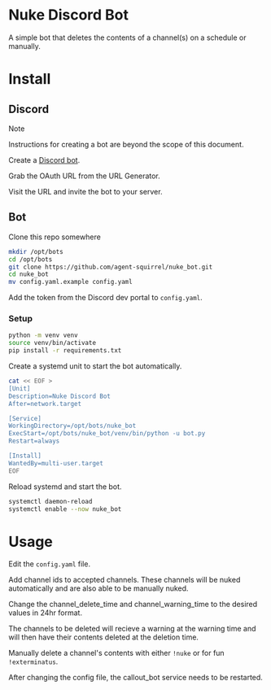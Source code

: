 # Nuke Discord Bot

A simple bot that deletes the contents of a channel(s) on a schedule or manually.

# Install

## Discord

> [!NOTE]
> Instructions for creating a bot are beyond the scope of this document.

Create a [Discord bot](https://discord.com/developers/applications).

Grab the OAuth URL from the URL Generator. 

Visit the URL and invite the bot to your server.

## Bot

Clone this repo somewhere

```bash
mkdir /opt/bots
cd /opt/bots
git clone https://github.com/agent-squirrel/nuke_bot.git
cd nuke_bot
mv config.yaml.example config.yaml
```
Add the token from the Discord dev portal to `config.yaml`.

### Setup

```bash
python -m venv venv
source venv/bin/activate
pip install -r requirements.txt
```
Create a systemd unit to start the bot automatically.
```bash
cat << EOF >
[Unit]
Description=Nuke Discord Bot
After=network.target

[Service]
WorkingDirectory=/opt/bots/nuke_bot
ExecStart=/opt/bots/nuke_bot/venv/bin/python -u bot.py
Restart=always

[Install]
WantedBy=multi-user.target
EOF
```
Reload systemd and start the bot.
```bash
systemctl daemon-reload
systemctl enable --now nuke_bot
```
# Usage

Edit the `config.yaml` file.

Add channel ids to accepted channels. These channels will be nuked automatically and are also able to be manually nuked.

Change the channel_delete_time and channel_warning_time to the desired values in 24hr format.

The channels to be deleted will recieve a warning at the warning time and will then have their contents deleted at the deletion time.

Manually delete a channel's contents with either `!nuke` or for fun `!exterminatus`.

After changing the config file, the callout_bot service needs to be restarted.
